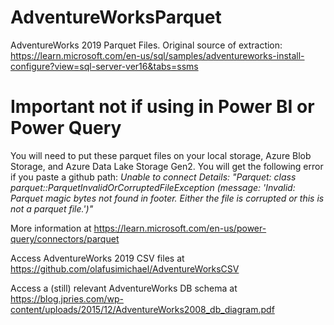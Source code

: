 # AdventureWorksParquet
AdventureWorks 2019 Parquet Files. Original source of extraction: https://learn.microsoft.com/en-us/sql/samples/adventureworks-install-configure?view=sql-server-ver16&tabs=ssms

# Important not if using in Power BI or Power Query
You will need to put these parquet files on your local storage, Azure Blob Storage, and Azure Data Lake Storage Gen2. You will get the following error if you paste a github path: 
_Unable to connect
Details: "Parquet: class parquet::ParquetInvalidOrCorruptedFileException (message: 'Invalid: Parquet magic bytes not found in footer. Either the file is corrupted or this is not a parquet file.')"_

More information at https://learn.microsoft.com/en-us/power-query/connectors/parquet 

Access AdventureWorks 2019 CSV files at https://github.com/olafusimichael/AdventureWorksCSV

Access a (still) relevant AdventureWorks DB schema at https://blog.jpries.com/wp-content/uploads/2015/12/AdventureWorks2008_db_diagram.pdf
